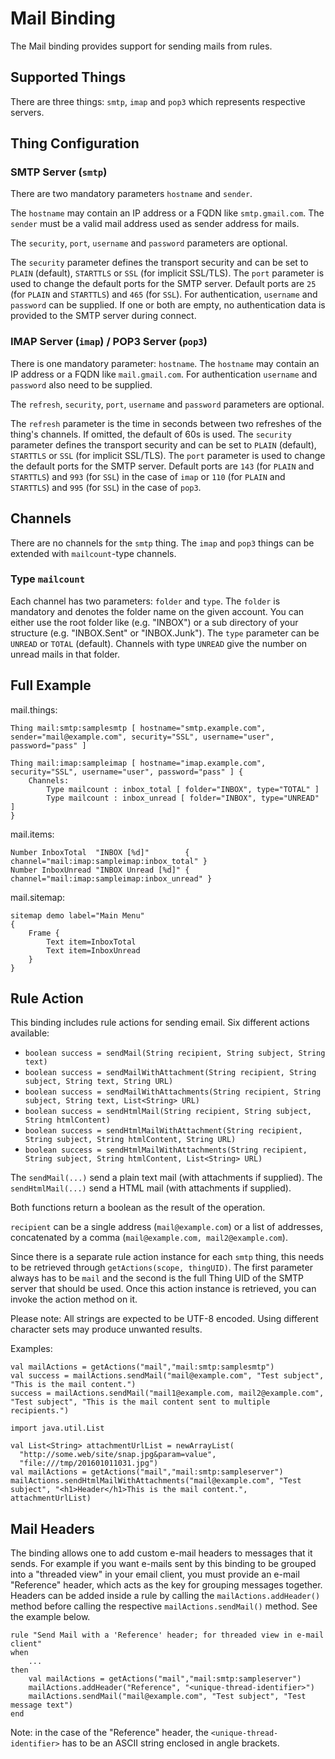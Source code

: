 # Mail Binding

The Mail binding provides support for sending mails from rules.

## Supported Things

There are three things: `smtp`, `imap` and `pop3` which represents respective servers.

## Thing Configuration

### SMTP Server (`smtp`)

There are two mandatory parameters `hostname` and `sender`.

The `hostname` may contain an IP address or a FQDN like `smtp.gmail.com`.
The `sender` must be a valid mail address used as sender address for mails.

The `security`, `port`, `username` and `password` parameters are optional.

The `security` parameter defines the transport security and can be set to `PLAIN` (default), `STARTTLS` or `SSL` (for implicit SSL/TLS).
The `port` parameter is used to change the default ports for the SMTP server.
Default ports are `25` (for `PLAIN` and `STARTTLS`) and `465` (for `SSL`).
For authentication, `username` and `password` can be supplied.
If one or both are empty, no authentication data is provided to the SMTP server during connect.

### IMAP Server (`imap`) / POP3 Server (`pop3`)

There is one mandatory parameter: `hostname`.
The `hostname` may contain an IP address or a FQDN like `mail.gmail.com`.
For authentication `username` and `password` also need to be supplied.

The `refresh`, `security`, `port`, `username` and `password` parameters are optional.

The `refresh` parameter is the time in seconds between two refreshes of the thing's channels.
If omitted, the default of 60s is used.
The `security` parameter defines the transport security and can be set to `PLAIN` (default), `STARTTLS` or `SSL` (for implicit SSL/TLS).
The `port` parameter is used to change the default ports for the SMTP server.
Default ports are `143` (for `PLAIN` and `STARTTLS`) and `993` (for `SSL`) in the case of `imap` or `110` (for `PLAIN` and `STARTTLS`) and `995` (for `SSL`) in the case of `pop3`.

## Channels

There are no channels for the `smtp` thing.
The `imap` and `pop3` things can be extended with `mailcount`-type channels.

### Type `mailcount`

Each channel has two parameters: `folder` and `type`.
The `folder` is mandatory and denotes the folder name on the given account.
You can either use the root folder like (e.g. "INBOX") or a sub directory of your structure (e.g. "INBOX.Sent" or "INBOX.Junk").
The `type` parameter can be `UNREAD` or `TOTAL` (default).
Channels with type `UNREAD` give the number on unread mails in that folder.

## Full Example

mail.things:

```
Thing mail:smtp:samplesmtp [ hostname="smtp.example.com", sender="mail@example.com", security="SSL", username="user", password="pass" ]

Thing mail:imap:sampleimap [ hostname="imap.example.com", security="SSL", username="user", password="pass" ] {
    Channels:
        Type mailcount : inbox_total [ folder="INBOX", type="TOTAL" ]
        Type mailcount : inbox_unread [ folder="INBOX", type="UNREAD" ]
}
```

mail.items:

```
Number InboxTotal  "INBOX [%d]"        { channel="mail:imap:sampleimap:inbox_total" }
Number InboxUnread "INBOX Unread [%d]" { channel="mail:imap:sampleimap:inbox_unread" }
```

mail.sitemap:

```
sitemap demo label="Main Menu"
{
    Frame {
        Text item=InboxTotal
        Text item=InboxUnread
    }
}
```

## Rule Action

This binding includes rule actions for sending email.
Six different actions available:

* `boolean success = sendMail(String recipient, String subject, String text)`
* `boolean success = sendMailWithAttachment(String recipient, String subject, String text, String URL)`
* `boolean success = sendMailWithAttachments(String recipient, String subject, String text, List<String> URL)`
* `boolean success = sendHtmlMail(String recipient, String subject, String htmlContent)`
* `boolean success = sendHtmlMailWithAttachment(String recipient, String subject, String htmlContent, String URL)`
* `boolean success = sendHtmlMailWithAttachments(String recipient, String subject, String htmlContent, List<String> URL)`

The `sendMail(...)` send a plain text mail (with attachments if supplied).
The `sendHtmlMail(...)` send a HTML mail (with attachments if supplied).

Both functions return a boolean as the result of the operation.

`recipient` can be a single address (`mail@example.com`) or a list of addresses, concatenated by a comma (`mail@example.com, mail2@example.com`).

Since there is a separate rule action instance for each `smtp` thing, this needs to be retrieved through `getActions(scope, thingUID)`.
The first parameter always has to be `mail` and the second is the full Thing UID of the SMTP server that should be used.
Once this action instance is retrieved, you can invoke the action method on it.

Please note: All strings are expected to be UTF-8 encoded.
Using different character sets may produce unwanted results.

Examples:

```
val mailActions = getActions("mail","mail:smtp:samplesmtp")
val success = mailActions.sendMail("mail@example.com", "Test subject", "This is the mail content.")
success = mailActions.sendMail("mail1@example.com, mail2@example.com", "Test subject", "This is the mail content sent to multiple recipients.")

```

```
import java.util.List

val List<String> attachmentUrlList = newArrayList(
  "http://some.web/site/snap.jpg&param=value",
  "file:///tmp/201601011031.jpg")
val mailActions = getActions("mail","mail:smtp:sampleserver")
mailActions.sendHtmlMailWithAttachments("mail@example.com", "Test subject", "<h1>Header</h1>This is the mail content.", attachmentUrlList)
```

## Mail Headers

The binding allows one to add custom e-mail headers to messages that it sends.
For example if you want e-mails sent by this binding to be grouped into a "threaded view" in your email client, you must provide an e-mail "Reference" header, which acts as the key for grouping messages together.
Headers can be added inside a rule by calling the `mailActions.addHeader()` method before calling the respective `mailActions.sendMail()` method.
See the example below.

```
rule "Send Mail with a 'Reference' header; for threaded view in e-mail client"
when
    ...
then
    val mailActions = getActions("mail","mail:smtp:sampleserver")
    mailActions.addHeader("Reference", "<unique-thread-identifier>")
    mailActions.sendMail("mail@example.com", "Test subject", "Test message text")
end
```

Note: in the case of the "Reference" header, the `<unique-thread-identifier>` has to be an ASCII string enclosed in angle brackets.
